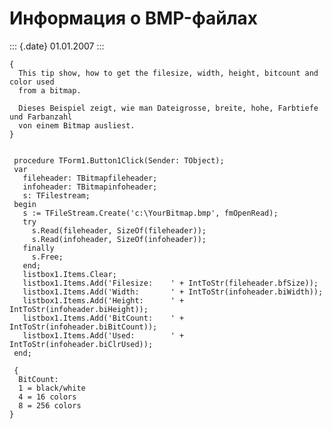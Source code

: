 Информация о BMP-файлах
=======================

::: {.date}
01.01.2007
:::

    {
      This tip show, how to get the filesize, width, height, bitcount and color used 
      from a bitmap. 
     
      Dieses Beispiel zeigt, wie man Dateigrosse, breite, hohe, Farbtiefe und Farbanzahl 
      von einem Bitmap ausliest. 
    }
     
     
     procedure TForm1.Button1Click(Sender: TObject);
     var
       fileheader: TBitmapfileheader;
       infoheader: TBitmapinfoheader;
       s: TFilestream;
     begin
       s := TFileStream.Create('c:\YourBitmap.bmp', fmOpenRead);
       try
         s.Read(fileheader, SizeOf(fileheader));
         s.Read(infoheader, SizeOf(infoheader));
       finally
         s.Free;
       end;
       listbox1.Items.Clear;
       listbox1.Items.Add('Filesize:    ' + IntToStr(fileheader.bfSize));
       listbox1.Items.Add('Width:       ' + IntToStr(infoheader.biWidth));
       listbox1.Items.Add('Height:      ' + IntToStr(infoheader.biHeight));
       listbox1.Items.Add('BitCount:    ' + IntToStr(infoheader.biBitCount));
       listbox1.Items.Add('Used:        ' + IntToStr(infoheader.biClrUsed));
     end;
     
     { 
      BitCount: 
      1 = black/white 
      4 = 16 colors 
      8 = 256 colors 
    }
